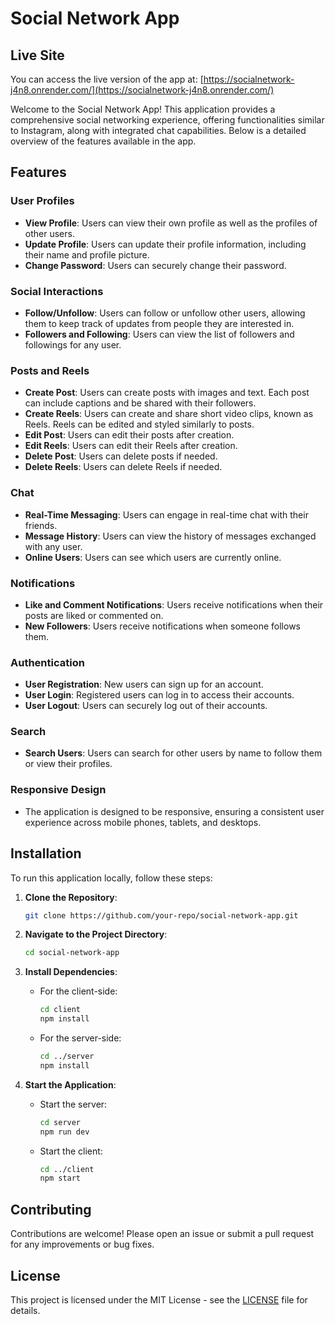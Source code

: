 # Social Network App

## Live Site

You can access the live version of the app at: [https://socialnetwork-j4n8.onrender.com/](https://socialnetwork-j4n8.onrender.com/)

Welcome to the Social Network App! This application provides a comprehensive social networking experience, offering functionalities similar to Instagram, along with integrated chat capabilities. Below is a detailed overview of the features available in the app.

## Features

### User Profiles
- **View Profile**: Users can view their own profile as well as the profiles of other users.
- **Update Profile**: Users can update their profile information, including their name and profile picture.
- **Change Password**: Users can securely change their password.

### Social Interactions
- **Follow/Unfollow**: Users can follow or unfollow other users, allowing them to keep track of updates from people they are interested in.
- **Followers and Following**: Users can view the list of followers and followings for any user.

### Posts and Reels
- **Create Post**: Users can create posts with images and text. Each post can include captions and be shared with their followers.
- **Create Reels**: Users can create and share short video clips, known as Reels. Reels can be edited and styled similarly to posts.
- **Edit Post**: Users can edit their posts after creation.
- **Edit Reels**: Users can edit their Reels after creation.
- **Delete Post**: Users can delete posts if needed.
- **Delete Reels**: Users can delete Reels if needed.

### Chat
- **Real-Time Messaging**: Users can engage in real-time chat with their friends.
- **Message History**: Users can view the history of messages exchanged with any user.
- **Online Users**: Users can see which users are currently online.

### Notifications
- **Like and Comment Notifications**: Users receive notifications when their posts are liked or commented on.
- **New Followers**: Users receive notifications when someone follows them.

### Authentication
- **User Registration**: New users can sign up for an account.
- **User Login**: Registered users can log in to access their accounts.
- **User Logout**: Users can securely log out of their accounts.

### Search
- **Search Users**: Users can search for other users by name to follow them or view their profiles.

### Responsive Design
- The application is designed to be responsive, ensuring a consistent user experience across mobile phones, tablets, and desktops.

## Installation

To run this application locally, follow these steps:

1. **Clone the Repository**:
    ```bash
    git clone https://github.com/your-repo/social-network-app.git
    ```

2. **Navigate to the Project Directory**:
    ```bash
    cd social-network-app
    ```

3. **Install Dependencies**:
    - For the client-side:
        ```bash
        cd client
        npm install
        ```
    - For the server-side:
        ```bash
        cd ../server
        npm install
        ```

4. **Start the Application**:
    - Start the server:
        ```bash
        cd server
        npm run dev
        ```
    - Start the client:
        ```bash
        cd ../client
        npm start
        ```

## Contributing

Contributions are welcome! Please open an issue or submit a pull request for any improvements or bug fixes.

## License

This project is licensed under the MIT License - see the [LICENSE](LICENSE) file for details.
